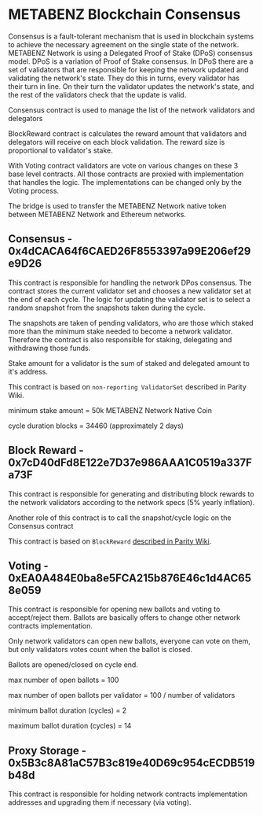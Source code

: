 # METABENZ Blockchain Consensus

Consensus is a fault-tolerant mechanism that is used in blockchain systems to achieve the necessary agreement on the single state of the network. METABENZ Network  is using a Delegated Proof of Stake (DPoS) consensus model. DPoS is a variation of Proof of Stake consensus. In DPoS there are a set of validators that are responsible for keeping the network updated and validating the network's state. They do this in turns, every validator has their turn in line. On their turn the validator updates the network's state, and the rest of the validators check that the update is valid.

Consensus contract is used to manage the list of the network validators and delegators

BlockReward contract is calculates the reward amount that validators and delegators will receive on each block validation. The reward size is proportional to validator's stake.

With Voting contract validators are vote on various changes on these 3 base level contracts. All those contracts are proxied with implementation that handles the logic. The implementations can be changed only by the Voting process.

The bridge is used to transfer the METABENZ Network  native token between METABENZ Network  and Ethereum networks.

## Consensus - 0x4dCACA64f6CAED26F8553397a99E206ef29e9D26

This contract is responsible for handling the network DPos consensus. The contract stores the current validator set and chooses a new validator set at the end of each cycle. The logic for updating the validator set is to select a random snapshot from the snapshots taken during the cycle.

The snapshots are taken of pending validators, who are those which staked more than the minimum stake needed to become a network validator. Therefore the contract is also responsible for staking, delegating and withdrawing those funds.

Stake amount for a validator is the sum of staked and delegated amount to it's address.

This contract is based on `non-reporting ValidatorSet` described in Parity Wiki.

minimum stake amount = 50k METABENZ  Network Native Coin

cycle duration blocks = 34460 (approximately 2 days)

## Block Reward - 0x7cD40dFd8E122e7D37e986AAA1C0519a337Fa73F

This contract is responsible for generating and distributing block rewards to the network validators according to the network specs (5% yearly inflation).

Another role of this contract is to call the snapshot/cycle logic on the Consensus contract

This contract is based on `BlockReward` [described in Parity Wiki](https://wiki.parity.io/Block-Reward-Contract).

## Voting - 0xEA0A484E0ba8e5FCA215b876E46c1d4AC658e059

This contract is responsible for opening new ballots and voting to accept/reject them. Ballots are basically offers to change other network contracts implementation.

Only network validators can open new ballots, everyone can vote on them, but only validators votes count when the ballot is closed.

Ballots are opened/closed on cycle end.

max number of open ballots = 100

max number of open ballots per validator = 100 / number of validators

minimum ballot duration (cycles) = 2

maximum ballot duration (cycles) = 14

## Proxy Storage - 0x5B3c8A81aC57B3c819e40D69c954cECDB519b48d

This contract is responsible for holding network contracts implementation addresses and upgrading them if necessary (via voting).
